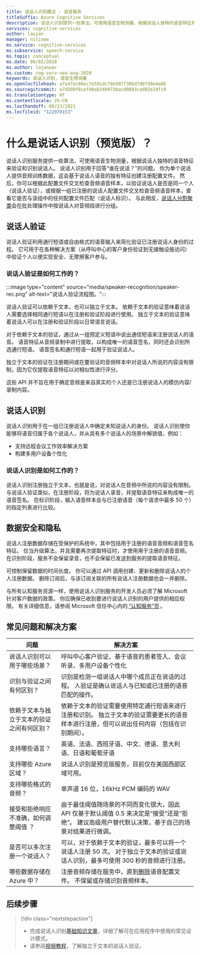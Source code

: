 ```yaml
---
title: 说话人识别概述 - 语音服务
titleSuffix: Azure Cognitive Services
description: 说话人识别提供一些算法，可使用语音生物测量，根据说话人独特的语音特征来验证和识别说话人。 说话人识别用于回答“谁在说话？”的问题。 本文概述了说话人识别服务的优势和功能。
services: cognitive-services
author: laujan
manager: nitinme
ms.service: cognitive-services
ms.subservice: speech-service
ms.topic: conceptual
ms.date: 09/02/2020
ms.author: lajanuar
ms.custom: cog-serv-seo-aug-2020
keywords: 说话人识别, 语音生物测量
ms.openlocfilehash: a7a47ec86ec7e59cdc78e997f30bd7d0749e4a86
ms.sourcegitcommit: e7d500f8cef40ab3409736acd0893cad02e24fc0
ms.translationtype: HT
ms.contentlocale: zh-CN
ms.lasthandoff: 08/13/2021
ms.locfileid: "122070153"
---
```

# <a name="what-is-speaker-recognition-preview"></a>什么是说话人识别（预览版）？

说话人识别服务提供一些算法，可使用语音生物测量，根据说话人独特的语音特征来验证和识别说话人。 说话人识别用于回答“谁在说话？”的问题。 你为单个说话人提供音频训练数据，这会基于说话人语音的独有特征创建注册配置文件。 然后，你可以根据此配置文件交叉检查音频语音样本，以验证说话人是否是同一个人（说话人验证），或根据一组已注册的说话人配置文件交叉检查音频语音样本，查看它是否与该组中的任何配置文件匹配（说话人标识）。 与此相反，[说话人分割聚类](batch-transcription.md#speaker-separation-diarization)会在批处理操作中按说话人对音频段进行分组。

## <a name="speaker-verification"></a>说话人验证

说话人验证利用通行短语或自由格式的语音输入来简化验证已注册说话人身份的过程。 它可用于在各种解决方案（从呼叫中心的客户身份验证到无接触设施访问）中验证个人以便实现安全、无摩擦客户参与。

### <a name="how-does-speaker-verification-work"></a>说话人验证是如何工作的？

:::image type="content" source="media/speaker-recognition/speaker-rec.png" alt-text="说话人验证流程图。":::

说话人验证可以依赖于文本，也可以独立于文本。 依赖于文本的验证意味着说话人需要选择相同通行短语以在注册和验证阶段进行使用。 独立于文本的验证意味着说话人可以在注册和验证阶段以日常语言说话。

对于依赖于文本的验证，通过从一组预定义短语中说出通信短语来注册说话人的语音。 语音特征从音频录制中进行提取，以构成唯一的语音签名，同时还会识别所选通行短语。 语音签名和通行短语一起用于验证说话人。 

独立于文本的验证在注册期间或在要验证的音频样本中对说话人所说的内容没有限制，因为它仅提取语音特征以对相似性进行评分。 

这些 API 并不旨在用于确定音频是来自真实的个人还是已注册说话人的模仿内容/录制内容。 

## <a name="speaker-identification"></a>说话人识别

说话人识别用于在一组已注册说话人中确定未知说话人的身份。 说话人识别使你能够将语音归属于各个说话人，并从具有多个说话人的场景中解锁值，例如：

* 支持远程会议工作效率解决方案 
* 构建多用户设备个性化

### <a name="how-does-speaker-identification-work"></a>说话人识别是如何工作的？

说话人识别注册独立于文本，也就是说，对说话人在音频中所说的内容没有限制。 与说话人验证类似，在注册阶段，将为说话人录音，并提取语音特征来构成唯一的语音签名。 在标识阶段，输入语音样本会与已注册语音（每个请求中最多 50 个）的指定列表进行比较。

## <a name="data-security-and-privacy"></a>数据安全和隐私

说话人注册数据存储在受保护的系统中，其中包括用于注册的语音音频和语音签名特征。 仅当升级算法，并且需要再次提取特征时，才使用用于注册的语音音频。 在识别阶段，服务不会保留录音，也不会保留已发送到服务的提取语音特征。 

可控制保留数据的时间长度。 你可以通过 API 调用创建、更新和删除说话人的个人注册数据。 删除订阅后，与该订阅关联的所有说话人注册数据也会一并删除。 

与所有认知服务资源一样，使用说话人识别服务的开发人员必须了解 Microsoft 针对客户数据的政策。 你应确保已收到要进行说话人识别的用户提供的相应权限。 有关详细信息，请参阅 Microsoft 信任中心内的 [“认知服务”页](https://azure.microsoft.com/support/legal/cognitive-services-compliance-and-privacy/) 。 

## <a name="common-questions-and-solutions"></a>常见问题和解决方案

| 问题 | 解决方案 |
|---------|----------|
| 说话人识别可以用于哪些场景？ | 呼叫中心客户验证、基于语音的患者签入、会议听录、多用户设备个性化|
| 识别与验证之间有何区别？ | 识别是检测一组说话人中哪个成员正在说话的过程。 人验证是确认说话人与已知或已注册的语音匹配的操作。|
| 依赖于文本与独立于文本的验证之间有何区别？ | 依赖于文本的验证需要使用特定通行短语来进行注册和识别。 独立于文本的验证需要更长的语音样本进行注册，但可以说出任何内容（包括在识别期间）。|
| 支持哪些语言？ | 英语、法语、西班牙语、中文、德语、意大利语、日语和葡萄牙语 |
| 支持哪些 Azure 区域？ | 说话人识别是预览版服务，目前仅在美国西部区域可用。|
| 支持哪些格式的音频？ | 单声道 16 位，16kHz PCM 编码的 WAV |
| 接受和拒绝响应不准确，如何调整阈值 ？ | 由于最佳阈值随场景的不同而变化很大，因此 API 仅基于默认阈值 0.5 来决定是“接受”还是“拒绝”。 建议高级用户替代默认决策，基于自己的场景对结果进行微调。 |
| 是否可以多次注册一个说话人？ | 可以，对于依赖于文本的验证，最多可以将一个说话人注册 50 次。 对于独立于文本的验证或说话人识别，最多可使用 300 秒的音频进行注册。 |
| 哪些数据存储在 Azure 中？ | 注册音频存储在服务中，直到[删除](./get-started-speaker-recognition.md#deleting-voice-profile-enrollments)语音配置文件。 不保留或存储识别音频样本。 |

## <a name="next-steps"></a>后续步骤

> [!div class="nextstepaction"]
> * 完成说话人识别[基础知识文章](./get-started-speaker-recognition.md)，详细了解可在应用程序中使用的常见设计模式。
> * 请参阅[视频教程](https://azure.microsoft.com/resources/videos/speaker-recognition-text-independent-verification-developer-tutorial/)，了解独立于文本的说话人验证。
